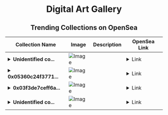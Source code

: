 <div align="center">

# Digital Art Gallery

## Trending Collections on OpenSea

| Collection Name                       | Image                                                                                     | Description                       | OpenSea Link                                                                                          |
|---------------------------------------|-------------------------------------------------------------------------------------------|-----------------------------------|--------------------------------------------------------------------------------------------------------|
| **<details><summary>Unidentified co...</summary>Unidentified contract fb6fc7b0-61dd-4f16-8d71-021bd56146ba</details>** | ![Image](https://i.seadn.io/s/raw/files/ca0309f935b3906c3d7a3c089ebdf541.gif?w=500&auto=format?w=200&auto=format) |  | <details><summary>Link</summary>[Unidentified contract fb6fc7b0-61dd-4f16-8d71-021bd56146ba](https://opensea.io/collection/unidentified-contract-fb6fc7b0-61dd-4f16-8d71-021b)</details> |
| **<details><summary>0x05360c24f3771...</summary>0x05360c24f3771ebd0cca2771b774372c5d7fdcc4</details>** | ![Image](https://i.seadn.io/s/raw/files/0da9106d6d04ecfed5df92fcf6c926ba.png?w=500&auto=format?w=200&auto=format) |  | <details><summary>Link</summary>[0x05360c24f3771ebd0cca2771b774372c5d7fdcc4](https://opensea.io/collection/0x05360c24f3771ebd0cca2771b774372c5d7fdcc4)</details> |
| **<details><summary>0x03f3de7ceff6a...</summary>0x03f3de7ceff6a02d26d1e05d54dc44948b142c96</details>** | ![Image](https://i.seadn.io/s/raw/files/0da9106d6d04ecfed5df92fcf6c926ba.png?w=500&auto=format?w=200&auto=format) |  | <details><summary>Link</summary>[0x03f3de7ceff6a02d26d1e05d54dc44948b142c96](https://opensea.io/collection/0x03f3de7ceff6a02d26d1e05d54dc44948b142c96)</details> |
| **<details><summary>Unidentified co...</summary>Unidentified contract b1bd34e9-000a-4114-8e45-9c9f5820787a</details>** | ![Image](https://i.seadn.io/s/raw/files/e86404459f0a28661c41bd910f8b5899.png?w=500&auto=format?w=200&auto=format) |  | <details><summary>Link</summary>[Unidentified contract b1bd34e9-000a-4114-8e45-9c9f5820787a](https://opensea.io/collection/unidentified-contract-b1bd34e9-000a-4114-8e45-9c9f)</details> |

</div>